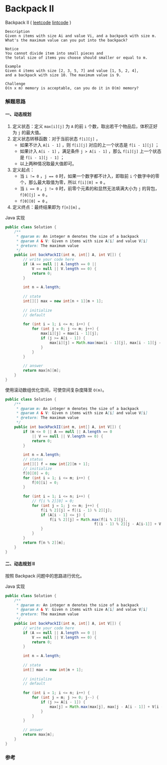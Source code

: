 # Backpack II

 Backpack II  ( [leetcode]()  [lintcode](http://www.lintcode.com/en/problem/backpack-ii/) )

```
Description
Given n items with size Ai and value Vi, and a backpack with size m. 
What's the maximum value can you put into the backpack?

Notice
You cannot divide item into small pieces and 
the total size of items you choose should smaller or equal to m.

Example
Given 4 items with size [2, 3, 5, 7] and value [1, 5, 2, 4], 
and a backpack with size 10. The maximum value is 9.

Challenge 
O(n x m) memory is acceptable, can you do it in O(m) memory?
```



### 解题思路

#### 一、动态规划

1. 定义状态：定义 `max[i][j]` 为 `A` 的前 `i` 个数，取出若干个物品后，体积正好为 `j` 的最大值。
2. 定义状态转移函数：对于当前状态 `f[i][j]` ，
   - 如果不计入 `A[i - 1]` ，则 `f[i][j]` 对应的上一个状态是 `f[i - 1][j]` ；
   - 如果计入 `A[i - 1]` ，满足条件 `j > A[i - 1]` ，那么 `f[i][j]` 上一个状态是 `f[i - 1][j - 1]` ；
   - 以上两种情况取最大值即可。
3. 定义起点：
   - 当 `i != 0` ，`j == 0` 时，如果一个数字都不计入，即取前 `i` 个数字中的零个，那么最大取值为零，所以 `f[i][0] = 0` 。
   - 当 `i == 0` ，`j != 0` 时，前零个元素的和显然无法填满大小为 `j` 的背包， `f[0][j] = 0` 。
   - `f[0][0] = 0` 。
4. 定义终点：最终结果即为 `f[n][m]` 。

Java 实现

```java
public class Solution {
    /**
     * @param m: An integer m denotes the size of a backpack
     * @param A & V: Given n items with size A[i] and value V[i]
     * @return: The maximum value
     */
    public int backPackII(int m, int[] A, int V[]) {
        // write your code here
        if (A == null || A.length == 0 ||
            V == null || V.length == 0) {
            return 0;
        }
        
        int n = A.length;
        
        // state
        int[][] max = new int[n + 1][m + 1];
        
        // initialize
        // default
        
        for (int i = 1; i <= n; i++) {
            for (int j = 0; j <= m; j++) {
                max[i][j] = max[i - 1][j];
                if (j >= A[i - 1]) {
                    max[i][j] = Math.max(max[i - 1][j], max[i - 1][j - A[i - 1]] + V[i - 1]);
                }
            }
        }
        
        // answer
        return max[n][m];
    }
}
```

使用滚动数组优化空间，可使空间复杂度降至 `O(m)`。

```java
public class Solution {
    /**
     * @param m: An integer m denotes the size of a backpack
     * @param A & V: Given n items with size A[i] and value V[i]
     * @return: The maximum value
     */
    public int backPackII(int m, int[] A, int V[]) {
        if (m <= 0 || A == null || A.length == 0
            || V == null || V.length == 0) {
            return 0;        
        }
        
        int n = A.length;
        // status
        int[][] f = new int[2][m + 1];
        // initialize
        f[0][0] = 0;
        for (int i = 1; i <= m; i++) {
            f[0][i] = 0;
        }
        
        for (int i = 1; i <= n; i++) {
            // f[i % 2][0] = 0;
            for (int j = 1; j <= m; j++) {
                f[i % 2][j] = f[(i - 1) % 2][j];
                if (A[i - 1] <= j) {
                    f[i % 2][j] = Math.max(f[i % 2][j], 
                                        f[(i - 1) % 2][j - A[i-1]] + V[i - 1]);
                }
            }
        }
        return f[n % 2][m];
    }
}
```



#### 二、动态规划 II

按照 Backpack 问题中的思路进行优化。

Java 实现

```java
public class Solution {
    /**
     * @param m: An integer m denotes the size of a backpack
     * @param A & V: Given n items with size A[i] and value V[i]
     * @return: The maximum value
     */
    public int backPackII(int m, int[] A, int V[]) {
        // write your code here
        if (A == null || A.length == 0 ||
            V == null || V.length == 0) {
            return 0;
        }
        
        int n = A.length;
        
        // state
        int[] max = new int[m + 1];
        
        // initialize
        // default
        
        for (int i = 1; i <= n; i++) {
            for (int j = m; j >= 0; j--) {
                if (j >= A[i - 1]) {
                    max[j] = Math.max(max[j], max[j - A[i - 1]] + V[i - 1]);
                }
            }
        }
        
        // answer
        return max[m];
    }
}
```



### 参考
